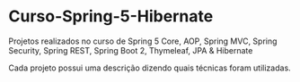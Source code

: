 # Curso-Spring-5-Hibernate
Projetos realizados no curso de Spring 5 Core, AOP, Spring MVC, Spring Security, Spring REST, Spring Boot 2, Thymeleaf, JPA &amp; Hibernate

Cada projeto possui uma descrição dizendo quais técnicas foram utilizadas.